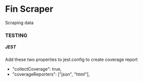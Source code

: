 # Fin Scraper

Scraping data 



### TESTING


##### JEST
Add these two properties to jest.config to create coverage report

- "collectCoverage": true,
- "coverageReporters": ["json", "html"],